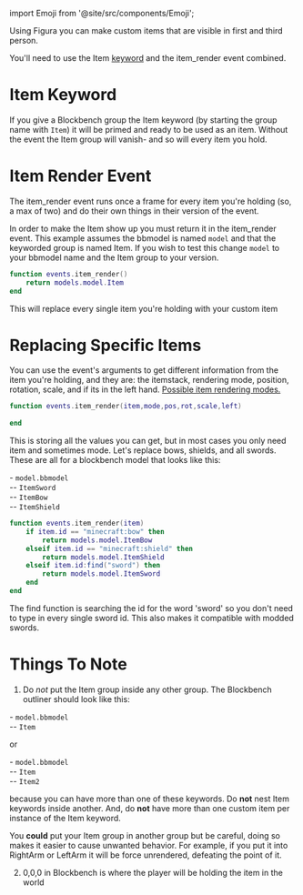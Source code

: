 import Emoji from '@site/src/components/Emoji';

Using Figura you can make custom items that are visible in first and third person.

You'll need to use the Item [keyword](https://github.com/KitCat962/FiguraRewriteRewrite/wiki/ModelPart-ParentTypes) and the item_render event combined.

# Item Keyword
If you give a Blockbench group the Item keyword (by starting the group name with <code>Item</code>) it will be primed and ready to be used as an item. Without the event the Item group will vanish- and so will every item you hold.

# Item Render Event
The item_render event runs once a frame for every item you're holding (so, a max of two) and do their own things in their version of the event.

In order to make the Item show up you must return it in the item_render event. This example assumes the bbmodel is named <code>model</code> and that the keyworded group is named Item. If you wish to test this change <code>model</code> to your bbmodel name and the Item group to your version.
```lua
function events.item_render()
    return models.model.Item
end
```
This will replace every single item you're holding with your custom item

# Replacing Specific Items
You can use the event's arguments to get different information from the item you're holding, and they are: the itemstack, rendering mode, position, rotation, scale, and if its in the left hand. [Possible item rendering modes.](https://github.com/KitCat962/FiguraRewriteRewrite/wiki/ItemDisplayModes:-Enums)
```lua
function events.item_render(item,mode,pos,rot,scale,left)
    
end
```
This is storing all the values you can get, but in most cases you only need item and sometimes mode. Let's replace bows, shields, and all swords. These are all for a blockbench model that looks like this:

\-<Emoji icon="file/bbmodel"/> <code>model.bbmodel</code><br/>
\-- <Emoji icon="blockbench/group"/> <code>ItemSword</code><br/>
\-- <Emoji icon="blockbench/group"/> <code>ItemBow</code><br/>
\-- <Emoji icon="blockbench/group"/> <code>ItemShield</code><br/>

```lua
function events.item_render(item)
    if item.id == "minecraft:bow" then
        return models.model.ItemBow
    elseif item.id == "minecraft:shield" then
        return models.model.ItemShield
    elseif item.id:find("sword") then
        return models.model.ItemSword
    end
end
```
The find function is searching the id for the word 'sword' so you don't need to type in every single sword id. This also makes it compatible with modded swords.

# Things To Note
1. Do *not* put the Item group inside any other group. The Blockbench outliner should look like this:

\-<Emoji icon="file/bbmodel"/> <code>model.bbmodel</code><br/>
\-- <Emoji icon="blockbench/group"/> <code>Item</code><br/>

or

\-<Emoji icon="file/bbmodel"/> <code>model.bbmodel</code><br/>
\-- <Emoji icon="blockbench/group"/> <code>Item</code><br/>
\-- <Emoji icon="blockbench/group"/> <code>Item2</code><br/>

because you can have more than one of these keywords. Do **not** nest Item keywords inside another. And, do **not** have more than one custom item per instance of the Item keyword.

You **could** put your Item group in another group but be careful, doing so makes it easier to cause unwanted behavior. For example, if you put it into RightArm or LeftArm it will be force unrendered, defeating the point of it.

2. 0,0,0 in Blockbench is where the player will be holding the item in the world